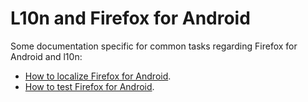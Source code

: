 # L10n and Firefox for Android

Some documentation specific for common tasks regarding Firefox for Android and l10n:
* [How to localize Firefox for Android](how_to_localize.md).
* [How to test Firefox for Android](testing.md).
